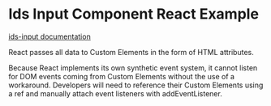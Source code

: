 # Ids Input Component React Example

[ids-input documentation](https://github.com/infor-design/enterprise-wc/blob/main/src/components/ids-input/README.md)

React passes all data to Custom Elements in the form of HTML attributes.

Because React implements its own synthetic event system, it cannot listen for DOM events coming from Custom Elements without the use of a workaround. Developers will need to reference their Custom Elements using a ref and manually attach event listeners with addEventListener.
